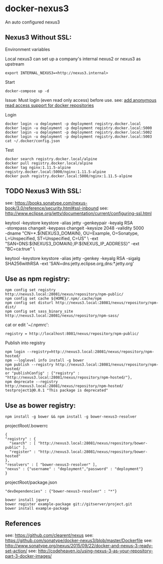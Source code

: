 
# docker-nexus3
An auto configured nexus3

## Nexus3 Without SSL:

Environment variables

  Local nexus3 can set up a company's internal nexus2 or nexus3 as upstream

    export INTERNAL_NEXUS3=<http://nexus3.internal>

Start

    docker-compose up -d

Issue: Must login (even read only access) before use.
see: [add anonymous read access support for docker repositories](https://issues.sonatype.org/browse/NEXUS-10813)

Login

    docker login -u deployment -p deployment registry.docker.local
    docker login -u deployment -p deployment registry.docker.local:5000
    docker login -u deployment -p deployment registry.docker.local:5002
    docker login -u deployment -p deployment registry.docker.local:5003
    cat ~/.docker/config.json

Test

    docker search registry.docker.local/alpine
    docker pull registry.docker.local/alpine
    docker tag nginx:1.11.5-alpine registry.docker.local:5000/nginx:1.11.5-alpine
    docker push registry.docker.local:5000/nginx:1.11.5-alpine

## TODO Nexus3 With SSL:

see: https://books.sonatype.com/nexus-book/3.0/reference/security.html#ssl-inbound
see: http://www.eclipse.org/jetty/documentation/current/configuring-ssl.html

keytool -keystore keystore -alias jetty -genkeypair -keyalg RSA \
-storepass changeit -keypass changeit -keysize 2048 -validity 5000 \
-dname "CN=*.${NEXUS3_DOMAIN}, OU=Example, O=Sonatype, L=Unspecified, ST=Unspecified, C=US" \
-ext "SAN=DNS:${NEXUS3_DOMAIN},IP:${NEXUS_IP_ADDRESS}" -ext "BC=ca:true" \

keytool -keystore keystore -alias jetty -genkey -keyalg RSA -sigalg SHA256withRSA -ext 'SAN=dns:jetty.eclipse.org,dns:*.jetty.org'

## Use as npm registry:

    npm config set registry http://nexus3.local:28081/nexus/repository/npm-public/
    npm config set cache ${HOME}/.npm/.cache/npm
    npm config set disturl http://nexus3.local:28081/nexus/repository/npm-dist/
    npm config set sass_binary_site http://nexus3.local:28081/nexus/repository/npm-sass/

cat or edit '~/.npmrc':

    registry = http://localhost:8081/nexus/repository/npm-public/

Publish into registry

    npm login --registry=http://nexus3.local:28081/nexus/repository/npm-hosted/
    npm --loglevel info install -g bower
    npm publish --registry http://nexus3.local:28081/nexus/repository/npm-hosted/
    or "publishConfig" : {"registry" : "http://nexus3.local:28081/nexus/repository/npm-hosted/"},
    npm deprecate --registry http://nexus3.local:28081/nexus/repository/npm-hosted/ testproject1@0.0.1 "This package is deprecated"

## Use as bower registry:

    npm install -g bower && npm install -g bower-nexus3-resolver

projectRoot/.bowerrc

    {
    "registry" : {
      "search" : [ "http://nexus3.local:28081/nexus/repository/bower-public" ],
      "register" : "http://nexus3.local:28081/nexus/repository/bower-hosted"
    },
    "resolvers" : [ "bower-nexus3-resolver" ],
    "nexus" : {"username" : "deployment","password" : "deployment"}
    }

projectRoot/package.json

    "devDependencies" : {"bower-nexus3-resolver" : "*"}

    bower install jquery
    bower register example-package git://gitserver/project.git
    bower install example-package

## References

see: https://github.com/clearent/nexus
see: https://github.com/sonatype/docker-nexus3/blob/master/Dockerfile
see: http://www.sonatype.org/nexus/2015/09/22/docker-and-nexus-3-ready-set-action/
see: http://codeheaven.io/using-nexus-3-as-your-repository-part-3-docker-images/

